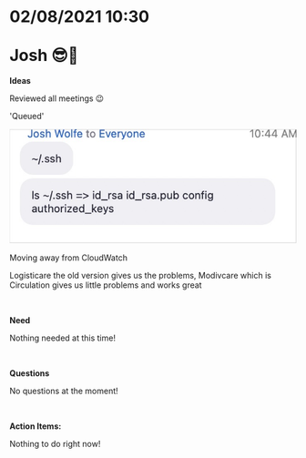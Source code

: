 # **02/08/2021 10:30 <br> <br> Josh 😎🎩**

**Ideas**

Reviewed all meetings 😉

'Queued'

![alt](./../week_3/assets/ssh.png)

Moving away from CloudWatch

Logisticare the old version gives us the problems, Modivcare which is Circulation gives us little problems and works great

&nbsp;

**Need**

Nothing needed at this time!

&nbsp;

**Questions**

No questions at the moment!

&nbsp;

**Action Items:**

Nothing to do right now!